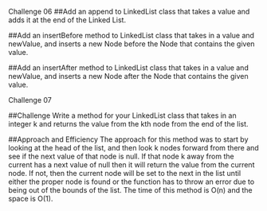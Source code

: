 Challenge 06
##Add an append  to LinkedList class that takes a value and adds it at the end of the Linked List.

##Add an insertBefore method to  LinkedList class that takes in a value and newValue, and inserts a new Node 
before the Node that contains the given value.

##Add an insertAfter method to  LinkedList class that takes in a value and newValue, and inserts a new Node after
 the Node that contains the given value.


Challenge 07

##Challenge
Write a method for your LinkedList class that takes in an integer k and returns the value from the kth node from the end of the list.

##Approach and Efficiency
The approach for this method was to start by looking at the head of the list, and then look k nodes forward from there and see if the next value of that node is null. If that node k away from the current has a next value of null then it will return the value from the current node. If not, then the current node will be set to the next in the list until either the proper node is found or the function has to throw an error due to being out of the bounds of the list. The time of this method is O(n) and the space is O(1).

